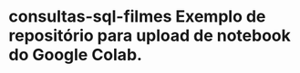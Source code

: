 # consultas-sql-filmes                                                                                                                                                                                                                                                                                                                                               Exemplo de repositório para upload de notebook do Google Colab.   
